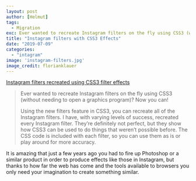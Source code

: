 ```yaml
---
layout: post
author: [Helmut]
tags:
  - Migration
exc: Ever wanted to recreate Instagram filters on the fly using CSS3 (without needing to open a graphics program)? Now you can!
title: "Instagram filters with CSS3 Effects"
date: "2019-07-09"
categories: 
  - "intagram"
image: 'instagram-filters.jpg'
image_credit: florianklauer
---
```


[Instagram filters recreated using CSS3 filter effects](#)

> Ever wanted to recreate Instagram filters on the fly using CSS3 (without needing to open a graphics program)? Now you can!
> 
> Using the new filters feature in CSS3, you can recreate all of the Instagram filters. I have, with varying levels of success, recreated every Instagram filter. They’re definitely not perfect, but they show how CSS3 can be used to do things that weren’t possible before. The CSS code is included with each filter, so you can use them as is or play around for more accuracy.

It is amazing that just a few years ago you had to fire up Photoshop or a similar product in order to produce effects like those in Instagram, but thanks to how far the web has come and the tools available to browsers you only need your imagination to create something similar.
